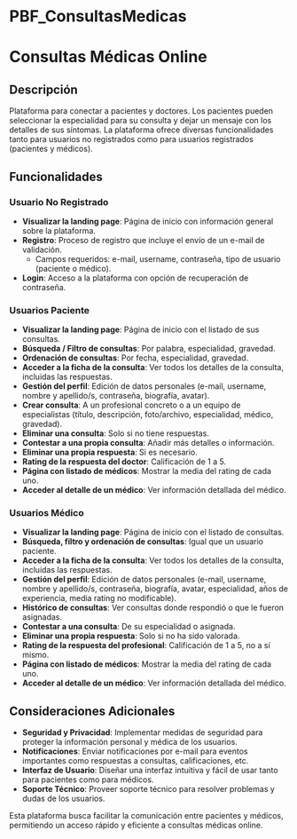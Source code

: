 # PBF_ConsultasMedicas

# Consultas Médicas Online

## Descripción

Plataforma para conectar a pacientes y doctores. Los pacientes pueden seleccionar la especialidad para su consulta y dejar un mensaje con los detalles de sus síntomas. La plataforma ofrece diversas funcionalidades tanto para usuarios no registrados como para usuarios registrados (pacientes y médicos).

## Funcionalidades

### Usuario No Registrado

-   **Visualizar la landing page**: Página de inicio con información general sobre la plataforma.
-   **Registro**: Proceso de registro que incluye el envío de un e-mail de validación.
    -   Campos requeridos: e-mail, username, contraseña, tipo de usuario (paciente o médico).
-   **Login**: Acceso a la plataforma con opción de recuperación de contraseña.

### Usuarios Paciente

-   **Visualizar la landing page**: Página de inicio con el listado de sus consultas.
-   **Búsqueda / Filtro de consultas**: Por palabra, especialidad, gravedad.
-   **Ordenación de consultas**: Por fecha, especialidad, gravedad.
-   **Acceder a la ficha de la consulta**: Ver todos los detalles de la consulta, incluidas las respuestas.
-   **Gestión del perfil**: Edición de datos personales (e-mail, username, nombre y apellido/s, contraseña, biografía, avatar).
-   **Crear consulta**: A un profesional concreto o a un equipo de especialistas (título, descripción, foto/archivo, especialidad, médico, gravedad).
-   **Eliminar una consulta**: Solo si no tiene respuestas.
-   **Contestar a una propia consulta**: Añadir más detalles o información.
-   **Eliminar una propia respuesta**: Si es necesario.
-   **Rating de la respuesta del doctor**: Calificación de 1 a 5.
-   **Página con listado de médicos**: Mostrar la media del rating de cada uno.
-   **Acceder al detalle de un médico**: Ver información detallada del médico.

### Usuarios Médico

-   **Visualizar la landing page**: Página de inicio con el listado de consultas.
-   **Búsqueda, filtro y ordenación de consultas**: Igual que un usuario paciente.
-   **Acceder a la ficha de la consulta**: Ver todos los detalles de la consulta, incluidas las respuestas.
-   **Gestión del perfil**: Edición de datos personales (e-mail, username, nombre y apellido/s, contraseña, biografía, avatar, especialidad, años de experiencia, media rating no modificable).
-   **Histórico de consultas**: Ver consultas donde respondió o que le fueron asignadas.
-   **Contestar a una consulta**: De su especialidad o asignada.
-   **Eliminar una propia respuesta**: Solo si no ha sido valorada.
-   **Rating de la respuesta del profesional**: Calificación de 1 a 5, no a sí mismo.
-   **Página con listado de médicos**: Mostrar la media del rating de cada uno.
-   **Acceder al detalle de un médico**: Ver información detallada del médico.

## Consideraciones Adicionales

-   **Seguridad y Privacidad**: Implementar medidas de seguridad para proteger la información personal y médica de los usuarios.
-   **Notificaciones**: Enviar notificaciones por e-mail para eventos importantes como respuestas a consultas, calificaciones, etc.
-   **Interfaz de Usuario**: Diseñar una interfaz intuitiva y fácil de usar tanto para pacientes como para médicos.
-   **Soporte Técnico**: Proveer soporte técnico para resolver problemas y dudas de los usuarios.

Esta plataforma busca facilitar la comunicación entre pacientes y médicos, permitiendo un acceso rápido y eficiente a consultas médicas online.